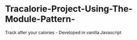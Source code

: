 # Tracalorie-Project-Using-The-Module-Pattern-
Track after your calories - Developed in vanilla Javascript
